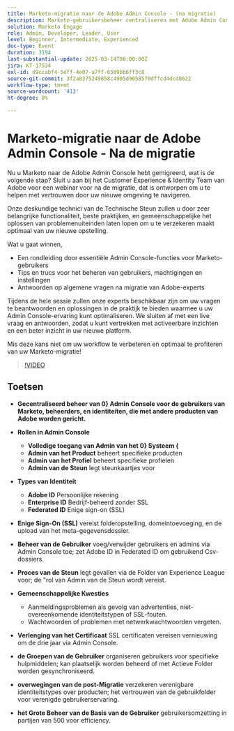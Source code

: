 ```yaml
---
title: Marketo-migratie naar de Adobe Admin Console - (na migratie)
description: Marketo-gebruikersbeheer centraliseren met Adobe Admin Console. Rollen (Systeem, Product, Profiel, Ondersteuningsbeheerders) en identiteitstypen beheren (Adobe, Enterprise, Federated ID). Stel SSL in voor Single Sign-On, behandel gebruikersbeheer en vernieuw certificaten om de drie jaar. Houd rekening met veel voorkomende problemen, zoals aanmeldingsproblemen en het vertrouwen van de gebruikersmap voor een uniforme ervaring. Breek grote gebruikersomzettingen in partijen van 500. Open de opname van de sessie op de Adobe Experience League-pagina.
solution: Marketo Engage
role: Admin, Developer, Leader, User
level: Beginner, Intermediate, Experienced
doc-type: Event
duration: 3194
last-substantial-update: 2025-03-14T00:00:00Z
jira: KT-17534
exl-id: d9ccabf4-5eff-4e07-a7ff-6509bb6ff3c8
source-git-commit: 3f2a8375249858c4905d9058570dffcd4dcd8622
workflow-type: tm+mt
source-wordcount: '413'
ht-degree: 0%

---
```


# Marketo-migratie naar de Adobe Admin Console - Na de migratie


Nu u Marketo naar de Adobe Admin Console hebt gemigreerd, wat is de volgende stap? Sluit u aan bij het Customer Experience &amp; Identity Team van Adobe voor een webinar voor na de migratie, dat is ontworpen om u te helpen met vertrouwen door uw nieuwe omgeving te navigeren.

Onze deskundige technici van de Technische Steun zullen u door zeer belangrijke functionaliteit, beste praktijken, en gemeenschappelijke het oplossen van problemenuiteinden laten lopen om u te verzekeren maakt optimaal van uw nieuwe opstelling.

Wat u gaat winnen,

* Een rondleiding door essentiële Admin Console-functies voor Marketo-gebruikers
* Tips en trucs voor het beheren van gebruikers, machtigingen en instellingen
* Antwoorden op algemene vragen na migratie van Adobe-experts

Tijdens de hele sessie zullen onze experts beschikbaar zijn om uw vragen te beantwoorden en oplossingen in de praktijk te bieden waarmee u uw Admin Console-ervaring kunt optimaliseren. We sluiten af met een live vraag en antwoorden, zodat u kunt vertrekken met activeerbare inzichten en een beter inzicht in uw nieuwe platform.

Mis deze kans niet om uw workflow te verbeteren en optimaal te profiteren van uw Marketo-migratie!

>[!VIDEO](https://video.tv.adobe.com/v/3451635/?learn=on&enablevpops)

## Toetsen

* **Gecentraliseerd beheer van 0} Admin Console voor de gebruikers van Marketo, beheerders, en identiteiten, die met andere producten van Adobe worden gericht.**

* **Rollen in Admin Console**

   * **Volledige toegang van Admin van het 0} Systeem {**
   * **Admin van het Product** beheert specifieke producten
   * **Admin van het Profiel** beheert specifieke profielen
   * **Admin van de Steun** legt steunkaartjes voor

* **Types van Identiteit**

   * **Adobe ID** Persoonlijke rekening
   * **Enterprise ID** Bedrijf-beheerd zonder SSL
   * **Federated ID** Enige sign-on (SSL)

* **Enige Sign-On (SSL)** vereist folderopstelling, domeintoevoeging, en de upload van het meta-gegevensdossier.

* **Beheer van de Gebruiker** voeg/verwijder gebruikers en admins via Admin Console toe; zet Adobe ID in Federated ID om gebruikend Csv- dossiers.

* **Proces van de Steun** legt gevallen via de Folder van Experience League voor; de &quot;rol van Admin van de Steun wordt vereist.

* **Gemeenschappelijke Kwesties**

   * Aanmeldingsproblemen als gevolg van advertenties, niet-overeenkomende identiteitstypen of SSL-fouten.
   * Wachtwoorden of problemen met netwerkwachtwoorden vergeten.

* **Verlenging van het Certificaat** SSL certificaten vereisen vernieuwing om de drie jaar via Admin Console.

* **de Groepen van de Gebruiker** organiseren gebruikers voor specifieke hulpmiddelen; kan plaatselijk worden beheerd of met Actieve Folder worden gesynchroniseerd.

* **overwegingen van de post-Migratie** verzekeren verenigbare identiteitstypes over producten; het vertrouwen van de gebruikfolder voor verenigde gebruikerservaring.

* **het Grote Beheer van de Basis van de Gebruiker** gebruikersomzetting in partijen van 500 voor efficiency.
